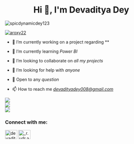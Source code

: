 <h1 align="center">Hi 👋, I'm Devaditya Dey</h1>


<p align="left"> <img src="https://komarev.com/ghpvc/?username=spicdynamicdey123&label=Profile%20views&color=0e75b6&style=flat" alt="spicdynamicdey123" /> </p>

<p align="left"> <a href="https://github.com/ryo-ma/github-profile-trophy"><img src="https://github-profile-trophy.vercel.app/?username=spicdynamicdey123" alt="aroxy22" /></a> </p>

- 🔭 I’m currently working on a project regarding **

- 🌱 I’m currently learning *Power BI*

- 👯 I’m looking to collaborate on *all my projects*

- 🤝 I’m looking for help with *anyone*

- 💬 Open to any *question*

- 📫 How to reach me *devadityadey008@gmail.com*



![](https://github-readme-stats.vercel.app/api?username=spicdynamic123&theme=dracula&hide_border=false&include_all_commits=false&count_private=false)<br/>
![](https://github-readme-streak-stats.herokuapp.com/?user=spicdynamicdey123&theme=dracula&hide_border=false)<br/>
![](https://github-readme-stats.vercel.app/api/top-langs/?username=spicdynamicdey123&theme=dracula&hide_border=false&include_all_commits=false&count_private=false&layout=compact)



<h3 align="left">Connect with me:</h3>
<p align="left">
<a href="https://www.linkedin.com/in/devadityadey/" target="blank"><img align="center" src="https://raw.githubusercontent.com/rahuldkjain/github-profile-readme-generator/master/src/images/icons/Social/linked-in-alt.svg" alt="devadityadey" height="30" width="40" /></a>
<a href="https://instagram.com/_r.udr.a_" target="blank"><img align="center" src="https://raw.githubusercontent.com/rahuldkjain/github-profile-readme-generator/master/src/images/icons/Social/instagram.svg" alt="_r.udr.a_" height="30" width="40" /></a>
</p>
